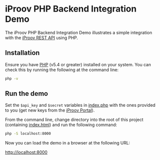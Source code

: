 # iProov PHP Backend Integration Demo

The iProov PHP Backend Integration Demo illustrates a simple integration with the [iProov REST API](https://secure.iproov.me/docs.html) using PHP.

## Installation
Ensure you have [PHP](http://php.net) (v5.4 or greater) installed on your system. You can check this by running the following at the command line:

```bash
php -v
```

## Run the demo

Set the `$api_key` and `$secret` variables in [index.php](./index.php) with the ones provided to you (get new keys from the [iProov Portal](https://www.iproov.net)).

From the command line, change directory into the root of this project (containing [index.html](../index.html)) and run the following command:

```bash
php -S localhost:8000
```

Now you can load the demo in a browser at the following URL:

[http://localhost:8000](http://localhost:8000)


